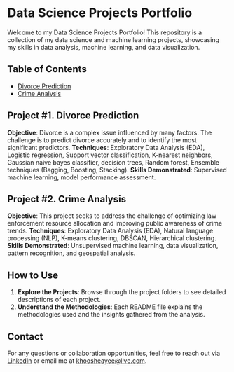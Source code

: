 # Data Science Projects Portfolio

Welcome to my Data Science Projects Portfolio! This repository is a collection of my data science and machine learning projects, showcasing my skills in data analysis, machine learning, and data visualization.

## Table of Contents
- [Divorce Prediction](#divorce-prediction)
- [Crime Analysis](#crime-analysis)

## Project #1. Divorce Prediction
**Objective**: Divorce is a complex issue influenced by many factors. The challenge is to predict divorce accurately and to identify the most significant predictors.
**Techniques**: Exploratory Data Analysis (EDA), Logistic regression, Support vector classification, K-nearest neighbors, Gaussian naive bayes classifier, decision trees, Random forest, Ensemble techniques (Bagging, Boosting, Stacking).
**Skills Demonstrated**: Supervised machine learning, model performance assessment.

## Project #2. Crime Analysis
**Objective**: This project seeks to address the challenge of optimizing law enforcement resource allocation and improving public awareness of crime trends.
**Techniques**: Exploratory Data Analysis (EDA), Natural language processing (NLP), K-means clustering, DBSCAN, Hierarchical clustering.
**Skills Demonstrated**: Unsupervised machine learning, data visualization, pattern recognition, and geospatial analysis.

## How to Use
1. **Explore the Projects**: Browse through the project folders to see detailed descriptions of each project.
2. **Understand the Methodologies**: Each README file explains the methodologies used and the insights gathered from the analysis.

## Contact
For any questions or collaboration opportunities, feel free to reach out via [LinkedIn](https://www.linkedin.com/in/shea-yee-khoo-0b14b930/) or email me at <khoosheayee@live.com>.
